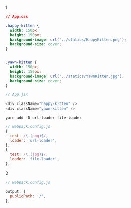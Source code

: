1
```css
// App.css

.happy-kitten {
  width: 150px;
  height: 150px;
  background-image: url('../statics/HappyKitten.png');
  background-size: cover;
}


.yawn-kitten {
  width: 150px;
  height: 150px;
  background-image: url('../statics/YawnKitten.jpg');
  background-size: cover;
}
```

```javascript
// App.jsx

<div className="happy-kitten" />
<div className="yawn-kitten" />
```

`yarn add -D url-loader file-loader`

```javascript
// webpack.config.js
{
  test: /\.(png)$/,
  loader: 'url-loader',
},
{
  test: /\.(jpg)$/,
  loader: 'file-loader',
},
```

2
```javascript
// webpack.config.js

output: {
  publicPath: '/',
},
```